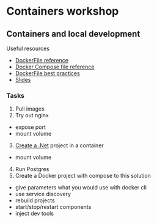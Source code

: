 # Containers workshop


## Containers and local development

Useful resources
 * [DockerFile reference][dockerfile]
 * [Docker Compose file reference][composefile]
 * [DockerFile best practices][dockerbp]
 * [Slides][slides]

### Tasks

1. Pull images
2. Try out nginx
 - expose port
 - mount volume
3. [Create a .Net][dotnetcreate] project in a container
 - mount volume
4. Run Postgres
5. Create a Docker project with compose to this solution
 - give parameters what you would use with docker cli
 - use service discovery
 - rebuild projects
 - start/stop/restart components
 - inject dev tools

[dotnetcreate]: https://docs.microsoft.com/en-us/dotnet/core/tools/dotnet-new
[slides]: http://patakino.web.elte.hu/wsps-containers.pdf
[dockerbp]: https://docs.docker.com/develop/develop-images/dockerfile_best-practices/
[composefile]: https://docs.docker.com/compose/compose-file/
[dockerfile]: https://docs.docker.com/engine/reference/builder/
